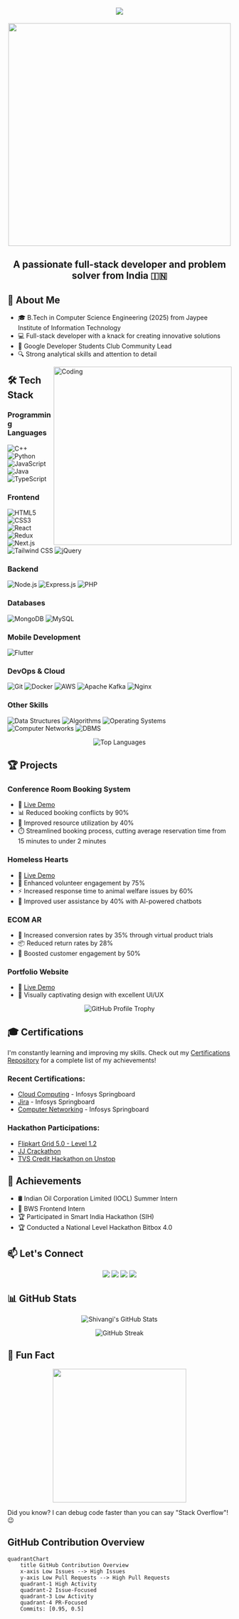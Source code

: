 <h1 align="center">
  <img src="https://readme-typing-svg.herokuapp.com/?lines=Hello,+World!;I'm+Shivangi+Suyash;Welcome+to+my+profile!&center=true&size=30">
</h1>

<p align="center">
  <img src="https://media.giphy.com/media/L8K62iTDkzGX6/giphy.gif" width="500">
</p>

<h2 align="center">A passionate full-stack developer and problem solver from India 🇮🇳</h2>

## 🚀 About Me

- 🎓 B.Tech in Computer Science Engineering (2025) from Jaypee Institute of Information Technology
- 💻 Full-stack developer with a knack for creating innovative solutions
- 🌟 Google Developer Students Club Community Lead
- 🔍 Strong analytical skills and attention to detail

<img align="right" alt="Coding" width="400" src="https://media.giphy.com/media/hpXdHPfFI5wTABdDx9/giphy.gif">

## 🛠️ Tech Stack

### Programming Languages
![C++](https://img.shields.io/badge/-C++-00599C?style=flat-square&logo=c%2B%2B)
![Python](https://img.shields.io/badge/-Python-3776AB?style=flat-square&logo=python&logoColor=white)
![JavaScript](https://img.shields.io/badge/-JavaScript-F7DF1E?style=flat-square&logo=javascript&logoColor=black)
![Java](https://img.shields.io/badge/-Java-007396?style=flat-square&logo=java)
![TypeScript](https://img.shields.io/badge/-TypeScript-3178C6?style=flat-square&logo=typescript&logoColor=white)

### Frontend
![HTML5](https://img.shields.io/badge/-HTML5-E34F26?style=flat-square&logo=html5&logoColor=white)
![CSS3](https://img.shields.io/badge/-CSS3-1572B6?style=flat-square&logo=css3)
![React](https://img.shields.io/badge/-React-61DAFB?style=flat-square&logo=react&logoColor=black)
![Redux](https://img.shields.io/badge/-Redux-764ABC?style=flat-square&logo=redux)
![Next.js](https://img.shields.io/badge/-Next.js-000000?style=flat-square&logo=next.js)
![Tailwind CSS](https://img.shields.io/badge/-Tailwind_CSS-38B2AC?style=flat-square&logo=tailwind-css&logoColor=white)
![jQuery](https://img.shields.io/badge/-jQuery-0769AD?style=flat-square&logo=jquery&logoColor=white)

### Backend
![Node.js](https://img.shields.io/badge/-Node.js-339933?style=flat-square&logo=node.js&logoColor=white)
![Express.js](https://img.shields.io/badge/-Express.js-000000?style=flat-square&logo=express)
![PHP](https://img.shields.io/badge/-PHP-777BB4?style=flat-square&logo=php&logoColor=white)

### Databases
![MongoDB](https://img.shields.io/badge/-MongoDB-47A248?style=flat-square&logo=mongodb&logoColor=white)
![MySQL](https://img.shields.io/badge/-MySQL-4479A1?style=flat-square&logo=mysql&logoColor=white)

### Mobile Development
![Flutter](https://img.shields.io/badge/-Flutter-02569B?style=flat-square&logo=flutter)

### DevOps & Cloud
![Git](https://img.shields.io/badge/-Git-F05032?style=flat-square&logo=git&logoColor=white)
![Docker](https://img.shields.io/badge/-Docker-2496ED?style=flat-square&logo=docker&logoColor=white)
![AWS](https://img.shields.io/badge/-AWS-232F3E?style=flat-square&logo=amazon-aws)
![Apache Kafka](https://img.shields.io/badge/-Apache_Kafka-231F20?style=flat-square&logo=apache-kafka)
![Nginx](https://img.shields.io/badge/-Nginx-009639?style=flat-square&logo=nginx)

### Other Skills
![Data Structures](https://img.shields.io/badge/-Data_Structures-FFA116?style=flat-square&logo=leetcode&logoColor=white)
![Algorithms](https://img.shields.io/badge/-Algorithms-00BCB4?style=flat-square&logo=thealgorithms&logoColor=white)
![Operating Systems](https://img.shields.io/badge/-Operating_Systems-FCC624?style=flat-square&logo=linux&logoColor=black)
![Computer Networks](https://img.shields.io/badge/-Computer_Networks-0078D4?style=flat-square&logo=cisco&logoColor=white)
![DBMS](https://img.shields.io/badge/-DBMS-4479A1?style=flat-square&logo=mysql&logoColor=white)

<p align="center">
  <img src="https://github-readme-stats.vercel.app/api/top-langs/?username=Shivangi10-10&layout=compact&theme=radical" alt="Top Languages">
</p>

## 🏆 Projects

### Conference Room Booking System
- 🔗 [Live Demo](https://final-project-seven-orcin.vercel.app/)
- 📊 Reduced booking conflicts by 90%
- 🚀 Improved resource utilization by 40%
- ⏱️ Streamlined booking process, cutting average reservation time from 15 minutes to under 2 minutes

### Homeless Hearts
- 🔗 [Live Demo](https://homeless-hearts-final.vercel.app/)
- 🐾 Enhanced volunteer engagement by 75%
- ⚡ Increased response time to animal welfare issues by 60%
- 🤖 Improved user assistance by 40% with AI-powered chatbots

### ECOM AR
- 📱 Increased conversion rates by 35% through virtual product trials
- 📦 Reduced return rates by 28%
- 🎯 Boosted customer engagement by 50%

### Portfolio Website
- 🔗 [Live Demo](https://shivangi-ivory.vercel.app/)
- 🎨 Visually captivating design with excellent UI/UX

<p align="center">
  <img src="https://github-profile-trophy.vercel.app/?username=Shivangi10-10&theme=dracula&column=7" alt="GitHub Profile Trophy">
</p>

## 🎓 Certifications

I'm constantly learning and improving my skills. Check out my [Certifications Repository](https://github.com/Shivangi10-10/certificates) for a complete list of my achievements!

### Recent Certifications:
- [Cloud Computing](https://github.com/Shivangi10-10/certificates/blob/main/cloud_computing.pdf) - Infosys Springboard
- [Jira](https://github.com/Shivangi10-10/certificates/blob/main/jira.pdf) - Infosys Springboard
- [Computer Networking](https://github.com/Shivangi10-10/certificates/blob/main/computer_networking.pdf) - Infosys Springboard

### Hackathon Participations:
- [Flipkart Grid 5.0 - Level 1.2](https://github.com/Shivangi10-10/certificates/blob/main/grid.pdf)
- [JJ Crackathon](https://github.com/Shivangi10-10/certificates/blob/main/jj%20crackathon.pdf)
- [TVS Credit Hackathon on Unstop](https://github.com/Shivangi10-10/certificates/blob/main/tvs.pdf)

## 🏅 Achievements

- 🛢️ Indian Oil Corporation Limited (IOCL) Summer Intern
- 💼 BWS Frontend Intern
- 🏆 Participated in Smart India Hackathon (SIH)
- 🏆 Conducted a National Level Hackathon Bitbox 4.0

## 📫 Let's Connect

<p align="center">
  <a href="https://www.linkedin.com/in/shivangi-suyash-05a484259/"><img src="https://img.shields.io/badge/-LinkedIn-0077B5?style=for-the-badge&logo=linkedin&logoColor=white"/></a>
  <a href="https://github.com/Shivangi10-10"><img src="https://img.shields.io/badge/-GitHub-181717?style=for-the-badge&logo=github"/></a>
  <a href="https://shivangi-ivory.vercel.app/"><img src="https://img.shields.io/badge/-Portfolio-000000?style=for-the-badge&logo=vercel&logoColor=white"/></a>
  <a href="mailto:shivangisuyash8@gmail.com"><img src="https://img.shields.io/badge/-Email-D14836?style=for-the-badge&logo=gmail&logoColor=white"/></a>
</p>

## 📊 GitHub Stats

<p align="center">
  <img src="https://github-readme-stats.vercel.app/api?username=Shivangi10-10&show_icons=true&theme=radical" alt="Shivangi's GitHub Stats">
</p>

<p align="center">
  <img src="https://github-readme-streak-stats.herokuapp.com/?user=Shivangi10-10&theme=radical" alt="GitHub Streak">
</p>




## 🎯 Fun Fact

<p align="center">
  <img src="https://media.giphy.com/media/ZVik7pBtu9dNS/giphy.gif" width="300">
</p>

Did you know? I can debug code faster than you can say "Stack Overflow"! 😉



## GitHub Contribution Overview

```mermaid
quadrantChart
    title GitHub Contribution Overview
    x-axis Low Issues --> High Issues
    y-axis Low Pull Requests --> High Pull Requests
    quadrant-1 High Activity
    quadrant-2 Issue-Focused
    quadrant-3 Low Activity
    quadrant-4 PR-Focused
    Commits: [0.95, 0.5]
